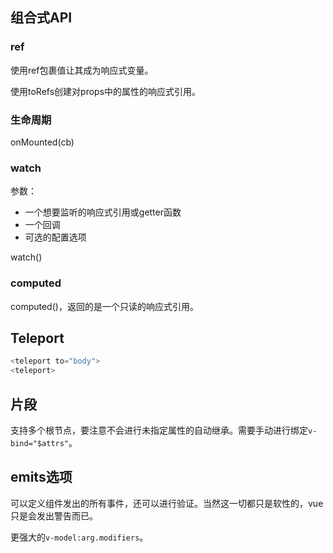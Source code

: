 ## 组合式API
### ref
使用ref包裹值让其成为响应式变量。

使用toRefs创建对props中的属性的响应式引用。
### 生命周期
onMounted(cb)
### watch
参数：
- 一个想要监听的响应式引用或getter函数
- 一个回调
- 可选的配置选项

watch()

### computed
computed()，返回的是一个只读的响应式引用。

## Teleport
``` js
<teleport to="body">
<teleport>
```

## 片段
支持多个根节点，要注意不会进行未指定属性的自动继承。需要手动进行绑定`v-bind="$attrs"`。

## emits选项
可以定义组件发出的所有事件，还可以进行验证。当然这一切都只是软性的，vue只是会发出警告而已。

更强大的`v-model:arg.modifiers`。